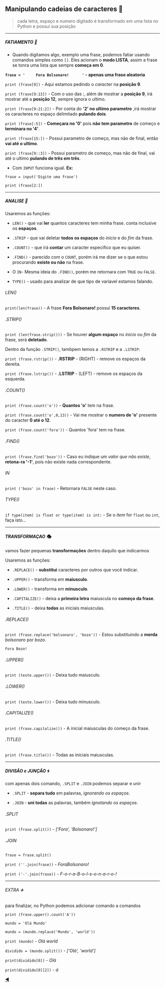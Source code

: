 ## Manipulando cadeias de caracteres :test_tube:
> cada letra, espaço e numero digitado é transformado em uma lista no Python e possui sua posição

---
##### FATIAMENTO :knife:

* Quando digitamos algo, exemplo uma frase, podemos fatiar usando comandos simples como `[]`. Eles acionam o **modo LISTA**, assim a frase se tonra uma lista que sempre **começa em 0**.

**`frase = '     Fora Bolsonaro!      '` - apenas uma frase aleatoria**

`print (frase[9])` - Aqui estamos pedindo o *caracter* na **posição 9**.

`print (frase[9:13])` - Com o uso das :, além de mostrar a **posição 9**, irá mostrar até a **posição 12**, sempre ignora o ultimo.

`print (frase[9:21:2])` - Por conta do **'2' no ultimo parametro** ,irá mostrar os caracteres no espaço delimitado **pulando dois**.

`print (frase[:5])` - **Começara no '0'** pois **não tem parametro** de começo e **terminara no '4'**.

`print (frase[15:])` - Possui parametro de começo, mas não de final, então **vai até o ultimo**.

`print (frase[9::3])` - Possui parametro de começo, mas não de final, vai até o ultimo **pulando de três em três**.

* Com `INPUT` funciona igual. **Ex:**

`frase = input('Digite uma frase')`

`print (frase[2:])`

---
##### ANALISE :mag_right:

Usaremos as funções:

* `LEN()` - que vai **ler** quantos caracteres tem minha frase. conta inclusive os **espaços**.

* `.STRIP` - que vai deletar **todos os espaços** do *inicio* e do *fim* da frase.

* `.COUNT()` - que irá **contar** um caracter especifico que eu quiser.

* `.FIND()` - parecido com o `COUNT`, porém irá me dizer se o que estou procurando **existe ou não** na frase.

* O `IN`- Mesma ideia do `.FIND()`, porém me retornara com `TRUE` ou `FALSE`.

* `TYPE()` - usado para analizar de que tipo de variavel estamos falando. 

###### LEN()
`print(len(frase))` - A frase **Fora Bolsonaro!** possui **15 caracteres**.

###### .STRIP()
`print (len(frase.strip()))` - Se houver **algum espaço** no *inicio* ou *fim* da frase, será **deletado**.

Dentro da função `.STRIP()`, tambpem temos a `.RSTRIP` e a `.LSTRIP`:

`print (frase.rstrip())` - **.RSTRIP** - (RIGHT) - remove os espaços da dereita.

`print (frase.lstrip())` - **.LSTRIP** - (LEFT) - remove os espaços da esquerda.

###### .COUNT()
`print (frase.count('o'))` - **Quantos 'o'** tem na frase.

`print (frase.count('o',0,13))` - Vai me mostrar o **numero de 'o'** presente do caracter **0 até o 12**.

`print (frase.count('fora'))` - Quantos 'fora' tem na frase.

###### .FIND()
`print (frase.find('bozo'))` - Caso eu indique um *valor que não existe*, **retona-ra '-1'**, pois não existe nada correspondente.

###### IN
`print ('bozo' in frase)` - Retornara `FALSE` neste caso.

###### TYPE()
`if type(item) is float or type(item) is int:` - Se o *item* for `float` ou `int`, faça isto...

---
##### TRANSFORMAÇAO :performing_arts:
vamos fazer pequenas **transformações** dentro daquilo que indicarmos

Usaremos as funções:

* `.REPLACE()` - **substitui** caracteres por outros que você indicar.

* `.UPPER()` - transforma em **maiusculo**.

* `.LOWER()` - transforma em **minusculo**. 

* `.CAPITALIZE()` - deixa a **primeira letra** maiuscula no **começo da frase**.

* `.TITLE()` - deixa **todas** as iniciais maiusculas.

###### .REPLACE()

`print (frase.replace('bolsonaro', 'bozo'))` - Estou substituindo a **merda** *bolsonaro* por *bozo*.

`Fora Bozo! `

###### .UPPER()

`print (teste.upper())` - Deixa tudo maiusculo.

###### .LOWER()

`print (teste.lower())` - Deixa tudo minusculo.

###### .CAPITALIZE()

`print (frase.capitalize())` - A inicial maiusculas do começo da frase.

###### .TITLE()

`print (frase.title())` - Todas as iniciais maiusculas.

---
##### DIVISÃO e JUNÇÃO :cyclone:
com apenas dois comando, `.SPLIT` e `.JOIN` podemos separar e unir

* `.SPLIT` - **separa tudo** em palavras, *ignorando os espaços*.

* `.JOIN` - **uni todas** as palavras, também *ignotando os espaços*.

###### .SPLIT

`print (frase.split())` - *['Fora', 'Bolsonaro!']*

###### .JOIN

`frase = frase.split()`

`print (''.join(frase))` - *ForaBolsonaro!*   

`print ('-'.join(frase))` - *F-o-r-a-B-o-l-s-o-n-a-r-o-!*  

---
###### EXTRA :heavy_plus_sign:
para finalizar, no Python podemos adicionar comando a comandos

`print (frase.upper().count('A'))`

`mundo = 'Olá Mundo'`

`mundo = (mundo.replace('Mundo', 'world'))`

   `print (mundo)` - *Olá world*

`dividido = (mundo.split())` - *['Olá', 'world']*

`print(dividido[0])` - *Olá*

`print(dividido[0][2])` - *á*

[:arrow_backward:](https://github.com/duartecgustavo/Python-Progress/blob/master/conteudo/indice.md)
